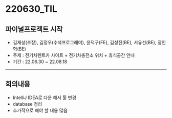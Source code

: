 # 220630_TIL

## 파이널프로젝트 시작

- 김재성(조장), 김정우(수석프로그래머), 윤덕구(FE), 김성진(BE), 서유선(BE), 장인혁(BE)
- 주제 : 전기차렌트카 사이트 + 전기차충전소 위치 + 휴식공간 안내
- 기간 : 22.06.30 ~ 22.08.18

---

## 회의내용

- IntelliJ IDEA로 다운 해서 툴 변경
- database 정리
- 추가적으로 해야 할 내용 많음
